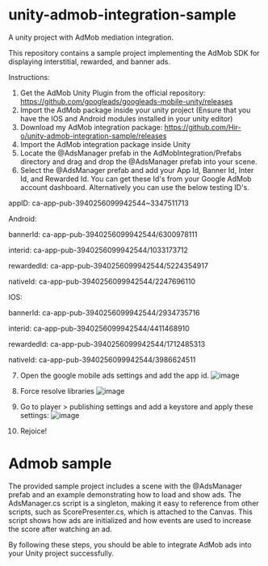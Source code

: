 # unity-admob-integration-sample
A unity project with AdMob mediation integration.

This repository contains a sample project implementing the AdMob SDK for displaying interstitial, rewarded, and banner ads.

Instructions:

1. Get the AdMob Unity Plugin from the official repository: https://github.com/googleads/googleads-mobile-unity/releases
2. Import the AdMob package inside your unity project (Ensure that you have the IOS and Android modules installed in your unity editor)
3. Download my AdMob integration package: https://github.com/Hir-o/unity-admob-integration-sample/releases
4. Import the AdMob integration package inside Unity
5. Locate the @AdsManager prefab in the AdMobIntegration/Prefabs directory and drag and drop the @AdsManager prefab into your scene.
6. Select the @AdsManager prefab and add your App Id, Banner Id, Inter Id, and Rewarded Id. You can get these Id's from your Google AdMob account dashboard. Alternatively you can use the below testing ID's.

appID: ca-app-pub-3940256099942544~3347511713

Android:

bannerId: ca-app-pub-3940256099942544/6300978111

interid: ca-app-pub-3940256099942544/1033173712

rewardedId: ca-app-pub-3940256099942544/5224354917

nativeId: ca-app-pub-3940256099942544/2247696110

IOS:

bannerId: ca-app-pub-3940256099942544/2934735716

interid: ca-app-pub-3940256099942544/4411468910

rewardedId: ca-app-pub-3940256099942544/1712485313

nativeId: ca-app-pub-3940256099942544/3986624511

7. Open the google mobile ads settings and add the app id.
![image](https://github.com/Hir-o/unity-admob-integration-sample/assets/136099316/4b3b7e3f-240f-4e1c-ad19-7dfe65919794)

8. Force resolve libraries
![image](https://github.com/Hir-o/unity-admob-integration-sample/assets/136099316/6a3fec2a-bf70-48b3-98b9-cdde2db1f5ce)

9. Go to player > publishing settings and add a keystore and apply these settings:
![image](https://github.com/Hir-o/unity-admob-integration-sample/assets/136099316/3ebf1343-faae-4671-a608-ebf1e7fadad9)

10. Rejoice!

# Admob sample

The provided sample project includes a scene with the @AdsManager prefab and an example demonstrating how to load and show ads. The AdsManager.cs script is a singleton, making it easy to reference from other scripts, such as ScorePresenter.cs, which is attached to the Canvas. This script shows how ads are initialized and how events are used to increase the score after watching an ad.

By following these steps, you should be able to integrate AdMob ads into your Unity project successfully.


